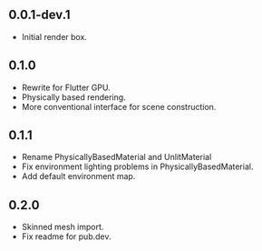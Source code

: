 ## 0.0.1-dev.1

* Initial render box.

## 0.1.0

* Rewrite for Flutter GPU.
* Physically based rendering.
* More conventional interface for scene construction.

## 0.1.1

* Rename PhysicallyBasedMaterial and UnlitMaterial
* Fix environment lighting problems in PhysicallyBasedMaterial.
* Add default environment map.

## 0.2.0

* Skinned mesh import.
* Fix readme for pub.dev.
